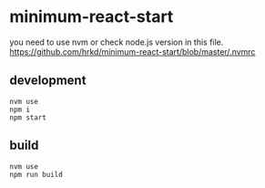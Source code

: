 # minimum-react-start

you need to use nvm or check node.js version in this file. https://github.com/hrkd/minimum-react-start/blob/master/.nvmrc

## development
```
nvm use
npm i
npm start
```

## build
```
nvm use
npm run build
```
